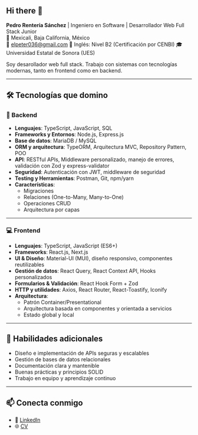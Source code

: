 ## Hi there 👋

**Pedro Rentería Sánchez** | Ingeniero en Software | Desarrollador Web Full Stack Junior  
📍 Mexicali, Baja California, México  
📧 elpeter036@gmail.com
🧠 Inglés: Nivel B2 (Certificación por CENBI) 
🎓 Universidad Estatal de Sonora (UES)  

Soy desarollador web full stack. Trabajo con sistemas con tecnologías modernas, tanto en frontend como en backend.

---

## 🛠️ Tecnologías que domino

### 🚀 Backend
- **Lenguajes**: TypeScript, JavaScript, SQL  
- **Frameworks y Entornos**: Node.js, Express.js  
- **Base de datos**: MariaDB / MySQL  
- **ORM y arquitectura**: TypeORM, Arquitectura MVC, Repository Pattern, POO  
- **API**: RESTful APIs, Middleware personalizado, manejo de errores, validación con Zod y express-validator  
- **Seguridad**: Autenticación con JWT, middleware de seguridad  
- **Testing y Herramientas**: Postman, Git, npm/yarn  
- **Características**:  
  - Migraciones  
  - Relaciones (One-to-Many, Many-to-One)  
  - Operaciones CRUD  
  - Arquitectura por capas  

---

### 💻 Frontend
- **Lenguajes**: TypeScript, JavaScript (ES6+)  
- **Frameworks**: React.js, Next.js  
- **UI & Diseño**: Material-UI (MUI), diseño responsivo, componentes reutilizables  
- **Gestión de datos**: React Query, React Context API, Hooks personalizados  
- **Formularios & Validación**: React Hook Form + Zod  
- **HTTP y utilidades**: Axios, React Router, React-Toastify, Iconify  
- **Arquitectura**:  
  - Patrón Container/Presentational  
  - Arquitectura basada en componentes y orientada a servicios  
  - Estado global y local  

---

## 🧠 Habilidades adicionales

- Diseño e implementación de APIs seguras y escalables  
- Gestión de bases de datos relacionales  
- Documentación clara y mantenible  
- Buenas prácticas y principios SOLID  
- Trabajo en equipo y aprendizaje continuo

---

## 📫 Conecta conmigo

- 💼 [LinkedIn](https://www.linkedin.com/in/pedro-renteria-sanchez-216338261)  
- 🌐 [CV](./CV-Pedro-Renteria-Sanchez.pdf)  
